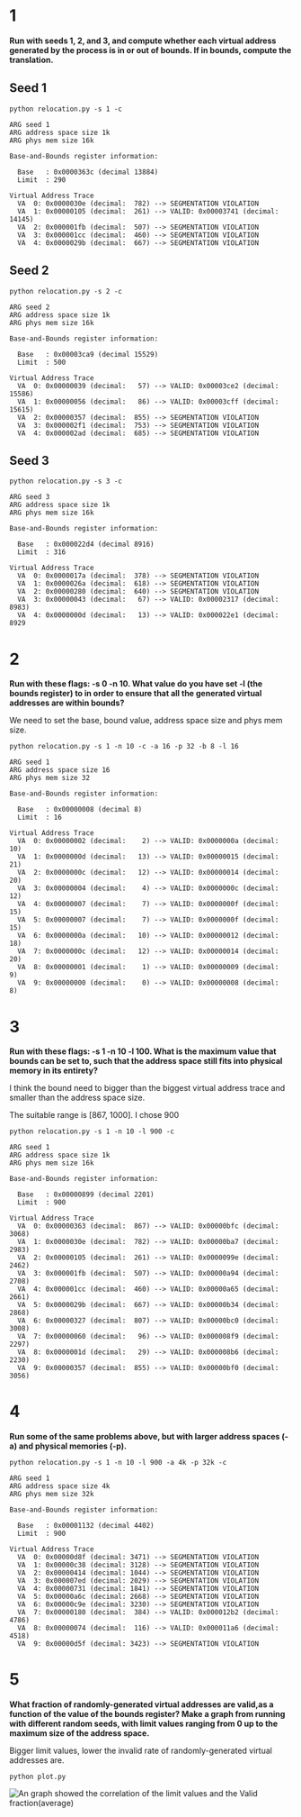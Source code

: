 # 1

**Run with seeds 1, 2, and 3, and compute whether each virtual address generated by the process is in or out of bounds. If in bounds, compute the translation.**

## Seed 1

```
python relocation.py -s 1 -c
```

```
ARG seed 1
ARG address space size 1k
ARG phys mem size 16k

Base-and-Bounds register information:

  Base   : 0x0000363c (decimal 13884)
  Limit  : 290

Virtual Address Trace
  VA  0: 0x0000030e (decimal:  782) --> SEGMENTATION VIOLATION
  VA  1: 0x00000105 (decimal:  261) --> VALID: 0x00003741 (decimal: 14145)
  VA  2: 0x000001fb (decimal:  507) --> SEGMENTATION VIOLATION
  VA  3: 0x000001cc (decimal:  460) --> SEGMENTATION VIOLATION
  VA  4: 0x0000029b (decimal:  667) --> SEGMENTATION VIOLATION
```

## Seed 2

```
python relocation.py -s 2 -c
```

```
ARG seed 2
ARG address space size 1k
ARG phys mem size 16k

Base-and-Bounds register information:

  Base   : 0x00003ca9 (decimal 15529)
  Limit  : 500

Virtual Address Trace
  VA  0: 0x00000039 (decimal:   57) --> VALID: 0x00003ce2 (decimal: 15586)
  VA  1: 0x00000056 (decimal:   86) --> VALID: 0x00003cff (decimal: 15615)
  VA  2: 0x00000357 (decimal:  855) --> SEGMENTATION VIOLATION
  VA  3: 0x000002f1 (decimal:  753) --> SEGMENTATION VIOLATION
  VA  4: 0x000002ad (decimal:  685) --> SEGMENTATION VIOLATION
```

## Seed 3

```
python relocation.py -s 3 -c
```

```
ARG seed 3
ARG address space size 1k
ARG phys mem size 16k

Base-and-Bounds register information:

  Base   : 0x000022d4 (decimal 8916)
  Limit  : 316

Virtual Address Trace
  VA  0: 0x0000017a (decimal:  378) --> SEGMENTATION VIOLATION
  VA  1: 0x0000026a (decimal:  618) --> SEGMENTATION VIOLATION
  VA  2: 0x00000280 (decimal:  640) --> SEGMENTATION VIOLATION
  VA  3: 0x00000043 (decimal:   67) --> VALID: 0x00002317 (decimal: 8983)
  VA  4: 0x0000000d (decimal:   13) --> VALID: 0x000022e1 (decimal: 8929
```

# 2

**Run with these flags: -s 0 -n 10. What value do you have set -l (the bounds register) to in order to ensure that all the generated virtual addresses are within bounds?**

We need to set the base, bound value, address space size and phys mem size.

```
python relocation.py -s 1 -n 10 -c -a 16 -p 32 -b 8 -l 16
```

```
ARG seed 1
ARG address space size 16
ARG phys mem size 32

Base-and-Bounds register information:

  Base   : 0x00000008 (decimal 8)
  Limit  : 16

Virtual Address Trace
  VA  0: 0x00000002 (decimal:    2) --> VALID: 0x0000000a (decimal:   10)
  VA  1: 0x0000000d (decimal:   13) --> VALID: 0x00000015 (decimal:   21)
  VA  2: 0x0000000c (decimal:   12) --> VALID: 0x00000014 (decimal:   20)
  VA  3: 0x00000004 (decimal:    4) --> VALID: 0x0000000c (decimal:   12)
  VA  4: 0x00000007 (decimal:    7) --> VALID: 0x0000000f (decimal:   15)
  VA  5: 0x00000007 (decimal:    7) --> VALID: 0x0000000f (decimal:   15)
  VA  6: 0x0000000a (decimal:   10) --> VALID: 0x00000012 (decimal:   18)
  VA  7: 0x0000000c (decimal:   12) --> VALID: 0x00000014 (decimal:   20)
  VA  8: 0x00000001 (decimal:    1) --> VALID: 0x00000009 (decimal:    9)
  VA  9: 0x00000000 (decimal:    0) --> VALID: 0x00000008 (decimal:    8)
```

# 3 

**Run with these flags: -s 1 -n 10 -l 100. What is the maximum value that bounds can be set to, such that the address space still fits into physical memory in its entirety?**

I think the bound need to bigger than the biggest virtual address trace and smaller than the address space size.

The suitable range is [867, 1000]. I chose 900

```
python relocation.py -s 1 -n 10 -l 900 -c
```

```
ARG seed 1
ARG address space size 1k
ARG phys mem size 16k

Base-and-Bounds register information:

  Base   : 0x00000899 (decimal 2201)
  Limit  : 900

Virtual Address Trace
  VA  0: 0x00000363 (decimal:  867) --> VALID: 0x00000bfc (decimal: 3068)
  VA  1: 0x0000030e (decimal:  782) --> VALID: 0x00000ba7 (decimal: 2983)
  VA  2: 0x00000105 (decimal:  261) --> VALID: 0x0000099e (decimal: 2462)
  VA  3: 0x000001fb (decimal:  507) --> VALID: 0x00000a94 (decimal: 2708)
  VA  4: 0x000001cc (decimal:  460) --> VALID: 0x00000a65 (decimal: 2661)
  VA  5: 0x0000029b (decimal:  667) --> VALID: 0x00000b34 (decimal: 2868)
  VA  6: 0x00000327 (decimal:  807) --> VALID: 0x00000bc0 (decimal: 3008)
  VA  7: 0x00000060 (decimal:   96) --> VALID: 0x000008f9 (decimal: 2297)
  VA  8: 0x0000001d (decimal:   29) --> VALID: 0x000008b6 (decimal: 2230)
  VA  9: 0x00000357 (decimal:  855) --> VALID: 0x00000bf0 (decimal: 3056)
```

# 4

**Run some of the same problems above, but with larger address spaces (-a) and physical memories (-p).**

```
python relocation.py -s 1 -n 10 -l 900 -a 4k -p 32k -c
```

```
ARG seed 1
ARG address space size 4k
ARG phys mem size 32k

Base-and-Bounds register information:

  Base   : 0x00001132 (decimal 4402)
  Limit  : 900

Virtual Address Trace
  VA  0: 0x00000d8f (decimal: 3471) --> SEGMENTATION VIOLATION
  VA  1: 0x00000c38 (decimal: 3128) --> SEGMENTATION VIOLATION
  VA  2: 0x00000414 (decimal: 1044) --> SEGMENTATION VIOLATION
  VA  3: 0x000007ed (decimal: 2029) --> SEGMENTATION VIOLATION
  VA  4: 0x00000731 (decimal: 1841) --> SEGMENTATION VIOLATION
  VA  5: 0x00000a6c (decimal: 2668) --> SEGMENTATION VIOLATION
  VA  6: 0x00000c9e (decimal: 3230) --> SEGMENTATION VIOLATION
  VA  7: 0x00000180 (decimal:  384) --> VALID: 0x000012b2 (decimal: 4786)
  VA  8: 0x00000074 (decimal:  116) --> VALID: 0x000011a6 (decimal: 4518)
  VA  9: 0x00000d5f (decimal: 3423) --> SEGMENTATION VIOLATION
```

# 5

**What fraction of randomly-generated virtual addresses are valid,as a function of the value of the bounds register? Make a graph from running with different random seeds, with limit values ranging from 0 up to the maximum size of the address space.**

Bigger limit values, lower the invalid rate of randomly-generated virtual addresses are.

```
python plot.py
```

![An graph showed the correlation of the limit values and the Valid fraction(average)](plot.png)